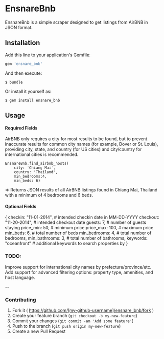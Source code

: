 # EnsnareBnb

EnsnareBnb is a simple scraper designed to get listings from AirBNB in JSON
format.

## Installation

Add this line to your application's Gemfile:

```ruby
gem 'ensnare_bnb'
```

And then execute:

    $ bundle

Or install it yourself as:

    $ gem install ensnare_bnb

## Usage

#### Required Fields

AirBNB only requires a city for most results to be found, but to prevent inaccurate results for common city names (for example, Dover or St. Louis), providing city, state, and country (for US cities) and city/country for international cities is recommended.

```
EnsnareBnb.find_airbnb_hosts(
	city: 'Chiang Mai', 
	country: 'Thailand',
	min_bedrooms:4, 
	min_beds: 6)
```
=> Returns JSON results of all AirBNB listings found in Chiang Mai, Thailand with a minimum of 4 bedrooms and 6 beds.

#### Optional Fields
{
checkin: "11-01-2014", # intended checkin date in MM-DD-YYYY
checkout: "11-20-2014", # intended checkout date
guests: 7, # number of guests staying
price\_min: 50, # minimum price
price\_max: 100, # maximum price
min\_beds: 6, # total number of beds
min\_bedrooms: 4, # total number of bedrooms,
min\_bathrooms: 3, # total number of bathrooms,
keywords: "oceanfront" # additional keywords to search properties by
}

### TODO:

Improve support for international city names by prefecture/province/etc.
Add support for advanced filtering options: property type, amenities, and host language.

--

### Contributing

1. Fork it ( https://github.com/[my-github-username]/ensnare_bnb/fork )
2. Create your feature branch (`git checkout -b my-new-feature`)
3. Commit your changes (`git commit -am 'Add some feature'`)
4. Push to the branch (`git push origin my-new-feature`)
5. Create a new Pull Request
